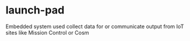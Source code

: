 launch-pad
==========

Embedded system used collect data for or communicate output from IoT sites like Mission Control or Cosm